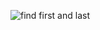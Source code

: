 ​![find first and last](https://user-images.githubusercontent.com/83157814/218305071-a2f6423b-42da-44b3-a283-acfa353fc140.png)
